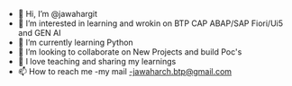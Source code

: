 - 👋 Hi, I’m @jawahargit
- 👀 I’m interested in learning and wrokin on BTP CAP ABAP/SAP Fiori/Ui5 and GEN AI
- 🌱 I’m currently learning  Python
- 💞️ I’m looking to collaborate on New Projects and build Poc's
- 💞️ I love teaching and sharing my learnings 
- 📫 How to reach me -my mail -jawaharch.btp@gmail.com

<!---
jawahargit/jawahargit is a ✨ special ✨ repository because its `README.md` (this file) appears on your GitHub profile.
You can click the Preview link to take a look at your changes.
--->
